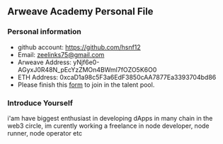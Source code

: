 ## Arweave Academy Personal File

### Personal information

- github account: https://github.com/hsnf12
- Email: zeelinks75@gmail.com
- Arweave Address: yNjf6e0-AGyxJ0R48N_pEcYzZMOn4BWml7fOZO5K6O0
- ETH Address: 0xcaD1a98c5F3a6EdF3850cAA7877Ea3393704bd86
- Please finish this [form](https://docs.google.com/forms/d/e/1FAIpQLSfWA5fIIcBgmRppm3jNz5vmf9Mai_QMVil-2pO4r7YKn_Zhtw/viewform?usp=sf_link) to join in the talent pool.

### Introduce Yourself
 i'am have biggest enthusiast in developing dApps in many chain in the web3 circle, im curently working a freelance in node developer, node runner, node operator etc
